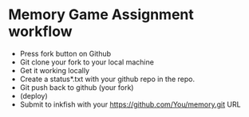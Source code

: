 
# Memory Game Assignment workflow

 - Press fork button on Github
 - Git clone your fork to your local machine
 - Get it working locally
 - Create a status*.txt with your github repo in the repo.
 - Git push back to github (your fork)
 - (deploy)
 - Submit to inkfish with your https://github.com/You/memory.git URL


